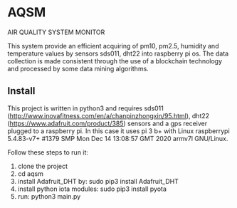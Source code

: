 # AQSM
AIR QUALITY SYSTEM MONITOR

This system provide an efficient acquiring of pm10, pm2.5, humidity and temperature values by sensors sds011, dht22 into raspberry pi os.
The data collection is made consistent through the use of a blockchain technology and processed by some data mining algorithms.

## Install
This project is written in python3 and requires sds011 (http://www.inovafitness.com/en/a/chanpinzhongxin/95.html), dht22 (https://www.adafruit.com/product/385) sensors and a gps receiver plugged to a raspberry pi. In this case it uses pi 3 b+ with Linux raspberrypi 5.4.83-v7+ #1379 SMP Mon Dec 14 13:08:57 GMT 2020 armv7l GNU/Linux.

Follow these steps to run it:

1. clone the project
2. cd aqsm
2. install Adafruit_DHT by: sudo pip3 install Adafruit_DHT
3. install python iota modules: sudo pip3 install pyota
4. run: python3 main.py
